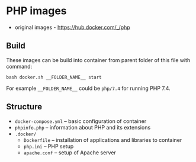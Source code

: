 # PHP images

* original images - <https://hub.docker.com/_/php>

## Build
These images can be build into container from parent folder of this file with command:

`bash docker.sh __FOLDER_NAME__ start`

For example `__FOLDER_NAME__` could be `php/7.4` for running PHP 7.4.  

## Structure
* `docker-compose.yml` – basic configuration of container 
* `phpinfo.php` – information about PHP and its extensions
* `.docker/`
    * `Dockerfile` – installation of applications and libraries to container
    * `php.ini` – PHP setup
    * `apache.conf` – setup of Apache server

